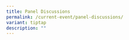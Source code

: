 ```yaml
---
title: Panel Discussions
permalink: /current-event/panel-discussions/
variant: tiptap
description: ""
---
```

